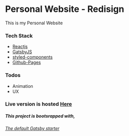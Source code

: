 # Personal Website - Redisign
This is my Personal Website
### Tech Stack
  - [Reactjs](https://reactjs.org/)
  - [GatsbyJS](https://www.gatsbyjs.org/)
  - [styled-components](https://www.styled-components.com/)
  - [Github-Pages](https://pages.github.com/)
### Todos
   - Animation
   - UX
### Live version is hosted [Here](http://thidasapankaja.me)
##### This project is bootsrapped with,
###### [The default Gatsby starter](http://gatsbyjs.github.io/gatsby-starter-default/)
